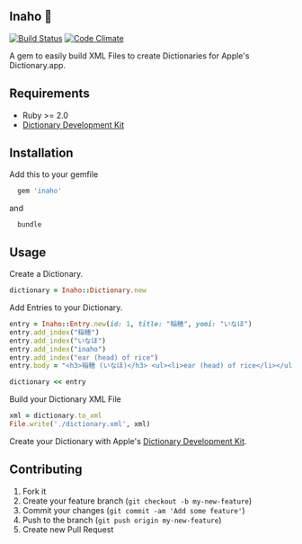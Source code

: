 ## Inaho :ear_of_rice:   
[![Build Status](https://travis-ci.org/SebastianSzturo/Inaho.svg?branch=master)](https://travis-ci.org/SebastianSzturo/Inaho) [![Code Climate](https://codeclimate.com/github/SebastianSzturo/Inaho/badges/gpa.svg)](https://codeclimate.com/github/SebastianSzturo/Inaho)

A gem to easily build XML Files to create Dictionaries for Apple's Dictionary.app.

## Requirements
-  Ruby >= 2.0
-  [Dictionary Development Kit](https://github.com/SebastianSzturo/dictionary-development-kit)

## Installation

Add this to your gemfile

```ruby
  gem 'inaho'
```

and

```
  bundle
```

## Usage

Create a Dictionary.

```ruby
dictionary = Inaho::Dictionary.new
```

Add Entries to your Dictionary.

```ruby
entry = Inaho::Entry.new(id: 1, title: "稲穂", yomi: "いなほ")
entry.add_index("稲穂")
entry.add_index("いなほ")
entry.add_index("inaho")
entry.add_index("ear (head) of rice")
entry.body = "<h3>稲穂 (いなほ)</h3> <ul><li>ear (head) of rice</li></ul>"

dictionary << entry
```

Build your Dictionary XML File

```ruby
xml = dictionary.to_xml
File.write('./dictionary.xml', xml)
```
Create your Dictionary with Apple's [Dictionary Development Kit](https://github.com/SebastianSzturo/dictionary-development-kit).

## Contributing

1. Fork it
2. Create your feature branch (`git checkout -b my-new-feature`)
3. Commit your changes (`git commit -am 'Add some feature'`)
4. Push to the branch (`git push origin my-new-feature`)
5. Create new Pull Request
